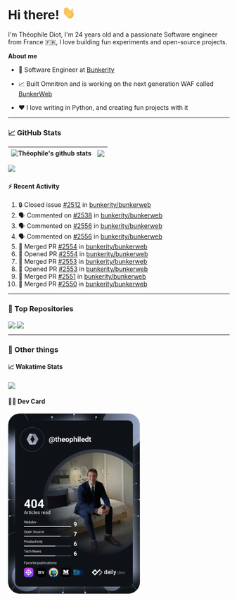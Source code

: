 # Hi there! <img src="./wave.gif" width="30px" height="30px" />

I'm Théophile Diot, I'm 24 years old and a passionate Software engineer from France 🇫🇷, I love building fun experiments and open-source projects.

**About me**

- 💼 Software Engineer at [Bunkerity](https://www.bunkerity.com/)

- 📈 Built Omnitron and is working on the next generation WAF called [BunkerWeb](https://www.bunkerweb.io)

- ❤️ I love writing in Python, and creating fun projects with it

---

### 📈 GitHub Stats

| <img align="center" src="https://github-readme-stats.vercel.app/api?username=TheophileDiot&show_icons=true&include_all_commits=true&theme=algolia&hide_border=true&rank_icon=github" alt="Théophile's github stats" /> | <img align="center" src="https://github-readme-stats.vercel.app/api/top-langs/?username=TheophileDiot&layout=compact&theme=algolia&hide_border=true" /> |
| ---------------------------------------------------------------------------------------------------------------------------------------------------------------------------------------------------------------------- | ------------------------------------------------------------------------------------------------------------------------------------------------------- |

![](https://github-readme-activity-graph.vercel.app/graph?username=TheophileDiot&theme=tokyo-night)

#### :zap: Recent Activity

<!--START_SECTION:activity-->
1. 🔒 Closed issue [#2512](https://github.com/bunkerity/bunkerweb/issues/2512) in [bunkerity/bunkerweb](https://github.com/bunkerity/bunkerweb)
2. 🗣 Commented on [#2538](https://github.com/bunkerity/bunkerweb/issues/2538#issuecomment-3149554011) in [bunkerity/bunkerweb](https://github.com/bunkerity/bunkerweb)
3. 🗣 Commented on [#2556](https://github.com/bunkerity/bunkerweb/issues/2556#issuecomment-3149394175) in [bunkerity/bunkerweb](https://github.com/bunkerity/bunkerweb)
4. 🗣 Commented on [#2556](https://github.com/bunkerity/bunkerweb/issues/2556#issuecomment-3149358147) in [bunkerity/bunkerweb](https://github.com/bunkerity/bunkerweb)
5. 🎉 Merged PR [#2554](https://github.com/bunkerity/bunkerweb/pull/2554) in [bunkerity/bunkerweb](https://github.com/bunkerity/bunkerweb)
6. 💪 Opened PR [#2554](https://github.com/bunkerity/bunkerweb/pull/2554) in [bunkerity/bunkerweb](https://github.com/bunkerity/bunkerweb)
7. 🎉 Merged PR [#2553](https://github.com/bunkerity/bunkerweb/pull/2553) in [bunkerity/bunkerweb](https://github.com/bunkerity/bunkerweb)
8. 💪 Opened PR [#2553](https://github.com/bunkerity/bunkerweb/pull/2553) in [bunkerity/bunkerweb](https://github.com/bunkerity/bunkerweb)
9. 🎉 Merged PR [#2551](https://github.com/bunkerity/bunkerweb/pull/2551) in [bunkerity/bunkerweb](https://github.com/bunkerity/bunkerweb)
10. 🎉 Merged PR [#2550](https://github.com/bunkerity/bunkerweb/pull/2550) in [bunkerity/bunkerweb](https://github.com/bunkerity/bunkerweb)
<!--END_SECTION:activity-->

---

### 🔧 Top Repositories

<a href="https://github.com/bunkerity/bunkerweb">
  <img align="center" src="https://github-readme-stats.vercel.app/api/pin/?username=Bunkerity&repo=bunkerweb&theme=algolia" />
</a>
<a href="https://github.com/TheophileDiot/Omnitron">
  <img align="center" src="https://github-readme-stats.vercel.app/api/pin/?username=TheophileDiot&repo=Omnitron&theme=algolia" />
</a>

---

### 🎉 Other things

#### 📈 Wakatime Stats

<a href="https://wakatime.com/@theophile_bunkerity">
  <img align="center" src="https://github-readme-stats.vercel.app/api/wakatime?username=3aa5ce41-c253-43d9-8441-a721e446a45f&layout=compact&theme=algolia" />
</a>

#### 👨‍💻 Dev Card

<a href="https://app.daily.dev/TheophileDt">
  <img src="./devcard.svg" width="300" alt="Théophile Diot's Dev Card"/>
</a>
